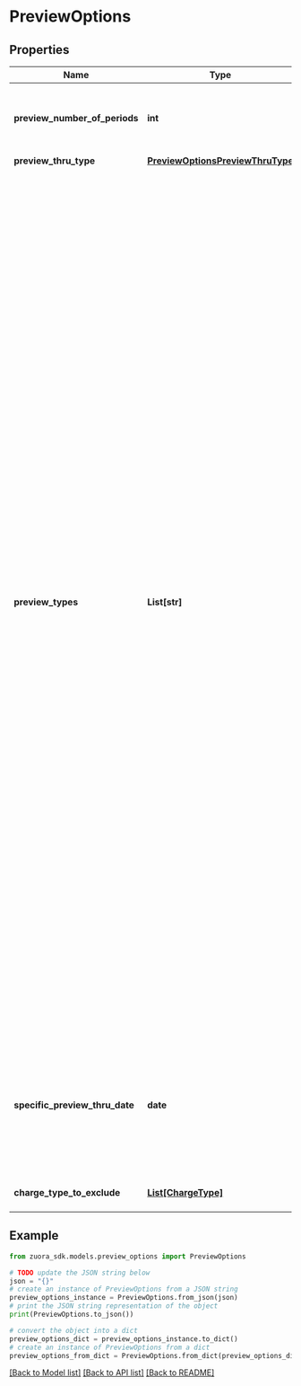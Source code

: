 # PreviewOptions


## Properties

Name | Type | Description | Notes
------------ | ------------- | ------------- | -------------
**preview_number_of_periods** | **int** | The number of periods to preview when the value of the &#x60;previewThroughType&#x60; field is set to &#x60;NumberOfPeriods&#x60;.  | [optional] 
**preview_thru_type** | [**PreviewOptionsPreviewThruType**](PreviewOptionsPreviewThruType.md) |  | [optional] 
**preview_types** | **List[str]** | One or more types of the preview. It can include:  * ChargeMetrics: charge level metrics will be returned in the response, including: &#x60;cmrr&#x60;, &#x60;tcv&#x60;, &#x60;tcb&#x60;, and &#x60;tax&#x60;. * BillingDocs: &#x60;invoices&#x60; and &#x60;creditMemos&#x60; will be returned in the response. Note &#x60;creditMemos&#x60; is only available if the Invoice Settlement feature is enabled. * OrderDeltaMetrics: order delta metrics will be returned in the response, including: &#x60;orderDeltaMrr&#x60;, &#x60;orderDeltaTcb&#x60; and  &#x60;orderDeltaTcv&#x60;. * OrderMetrics: order metrics will be returned in the response, including: &#x60;quantity&#x60;, &#x60;mrr&#x60;, &#x60;tcb&#x60;, &#x60;tcv&#x60;, and &#x60;elp&#x60;. **Note:** As of Zuora Billing Release 306, Zuora has upgraded the methodologies for calculating metrics in [Orders](https://knowledgecenter.zuora.com/Billing/Subscriptions/Orders). The new methodologies are reflected in the OrderDeltaMetrics. It is recommended that all customers use the [Order Delta Metrics](https://knowledgecenter.zuora.com/Billing/Subscriptions/Orders/Order_Delta_Metrics/AA_Overview_of_Order_Delta_Metrics). If you are an existing [Order Metrics](https://knowledgecenter.zuora.com/Billing/Subscriptions/Orders/AA_Overview_of_Orders/Key_Metrics_for_Orders) customer and want to migrate to Order Delta Metrics, submit a request at [Zuora Global Support](https://support.zuora.com/). Whereas new customers, and existing customers not currently on [Order Metrics](https://knowledgecenter.zuora.com/Billing/Subscriptions/Orders/AA_Overview_of_Orders/Key_Metrics_for_Orders), will no longer have access to Order Metrics, existing customers currently using Order Metrics will continue to be supported. * RampMetrics: ramp metrics will be returned in the response, including: &#x60;quantity&#x60;, &#x60;mrr&#x60;, &#x60;tcb&#x60;, &#x60;tcv&#x60; metrics for each charge and each ramp interval. * RampDeltaMetrics: ramp metrics changes will be returned in the response, including: &#x60;deltaQuantity&#x60;, &#x60;deltaMrr&#x60;, &#x60;deltaTcb&#x60;, &#x60;deltaTcv&#x60; metrics for each charge and each ramp interval.  | [optional] 
**specific_preview_thru_date** | **date** | The end date of the order preview. You can preview the invoice charges through the preview through date. (Invoice preview only)   **Note:** This field is only applicable if the &#39;previewThruType&#39; field is set to &#39;SpecificDate&#39;.  | [optional] 
**charge_type_to_exclude** | [**List[ChargeType]**](ChargeType.md) | The charge types to exclude from the forecast run.  | [optional] 

## Example

```python
from zuora_sdk.models.preview_options import PreviewOptions

# TODO update the JSON string below
json = "{}"
# create an instance of PreviewOptions from a JSON string
preview_options_instance = PreviewOptions.from_json(json)
# print the JSON string representation of the object
print(PreviewOptions.to_json())

# convert the object into a dict
preview_options_dict = preview_options_instance.to_dict()
# create an instance of PreviewOptions from a dict
preview_options_from_dict = PreviewOptions.from_dict(preview_options_dict)
```
[[Back to Model list]](../README.md#documentation-for-models) [[Back to API list]](../README.md#documentation-for-api-endpoints) [[Back to README]](../README.md)


